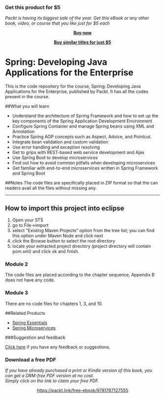 
### Get this product for $5

<i>Packt is having its biggest sale of the year. Get this eBook or any other book, video, or course that you like just for $5 each</i>


<b><p align='center'>[Buy now](https://packt.link/9781787127555)</p></b>


<b><p align='center'>[Buy similar titles for just $5](https://subscription.packtpub.com/search)</p></b>


# Spring: Developing Java Applications for the Enterprise

This is the code repository for the course, Spring: Developing Java Applications for the Enterprise, published by Packt. It has all the codes present in the course.

##What you will learn

* Understand the architecture of Spring Framework and how to set up the key components of the Spring Application Development Environment
* Configure Spring Container and manage Spring beans using XML and Annotation
* Practice Spring AOP concepts such as Aspect, Advice, and Pointcut.
* Integrate bean validation and custom validation
* Use error handling and exception resolving
* Get to grips with REST-based web service development and Ajax
* Use Spring Boot to develop microservices
* Find out how to avoid common pitfalls when developing microservices
* Get familiar with end-to-end microservices written in Spring Framework and Spring Boot

##Notes
The code files are specifically placed in ZIP format so that the can readers avail all the files without missing any.

---------------------------------------
How to import this project into eclipse
---------------------------------------
1. Open your STS
2. go to File->import
3. select "Existing Maven Projects" option from the tree list; you can find this option under Maven Node and click next
4. click the Browse button  to select the root directory
5. locate your extracted project directory (project directory will contain pom.xml) and click ok and finish.

### Module 2
The code files are placed according to the chapter sequence, Appendix B does not have any code.

### Module 3
There are no code files for chapters 1, 3, and 10.

##Related Products
* [Spring Essentials](https://www.packtpub.com/application-development/spring-essentials?utm_source=github&utm_campaign=9781783982349&utm_medium=repository)
* [Spring Microservices](https://www.packtpub.com/application-development/spring-microservices?utm_source=github&utm_campaign=9781786466686&utm_medium=repository)

###Suggestion and feedback

[Click here](https://docs.google.com/forms/d/e/1FAIpQLSe5qwunkGf6PUvzPirPDtuy1Du5Rlzew23UBp2S-P3wB-GcwQ/viewform) if you have any feedback or suggestions.
### Download a free PDF

 <i>If you have already purchased a print or Kindle version of this book, you can get a DRM-free PDF version at no cost.<br>Simply click on the link to claim your free PDF.</i>
<p align="center"> <a href="https://packt.link/free-ebook/9781787127555">https://packt.link/free-ebook/9781787127555 </a> </p>